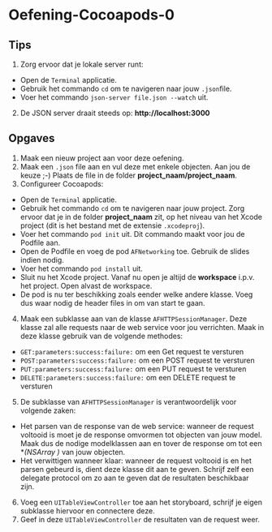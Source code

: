 # Oefening-Cocoapods-0
## Tips
1. Zorg ervoor dat je lokale server runt:
  - Open de `Terminal` applicatie.
  - Gebruik het commando `cd` om te navigeren naar jouw `.json`file.
  - Voer het commando `json-server file.json --watch` uit.
2. De JSON server draait steeds op: **http://localhost:3000**

## Opgaves
1. Maak een nieuw project aan voor deze oefening.
2. Maak een `.json` file aan en vul deze met enkele objecten. Aan jou de keuze ;-) Plaats de file in de folder **project_naam/project_naam**.
3. Configureer Cocoapods:
  - Open de `Terminal` applicatie.
  - Gebruik het commando `cd` om te navigeren naar jouw project. Zorg ervoor dat je in de folder **project_naam** zit, op het niveau van het Xcode project (dit is het bestand met de extensie `.xcodeproj`).
  - Voer het commando `pod init` uit. Dit commando maakt voor jou de Podfile aan.
  - Open de Podfile en voeg de pod `AFNetworking` toe. Gebruik de slides indien nodig.
  - Voer het commando `pod install` uit.
  - Sluit nu het Xcode project. Vanaf nu open je altijd de **workspace** i.p.v. het project. Open alvast de workspace.
  - De pod is nu ter beschikking zoals eender welke andere klasse. Voeg dus waar nodig de header files in om van start te gaan.
4. Maak een subklasse aan van de klasse `AFHTTPSessionManager`. Deze klasse zal alle requests naar de web service voor jou verrichten. Maak in deze klasse gebruik van de volgende methodes:
  - `GET:parameters:success:failure:` om een Get request te versturen
  - `POST:parameters:success:failure:` om een POST request te versturen
  - `PUT:parameters:success:failure:` om een PUT request te versturen
  - `DELETE:parameters:success:failure:` om een DELETE request te versturen
5. De subklasse van `AFHTTPSessionManager` is verantwoordelijk voor volgende zaken:
  - Het parsen van de response van de web service: wanneer de request voltooid is moet je de response omvormen tot objecten van jouw model. Maak dus de nodige modelklassen aan en tover de response om tot een **(NSArray *)** van jouw objecten.
  - Het verwittigen wanneer klaar: wanneer de request voltooid is en het parsen gebeurd is, dient deze klasse dit aan te geven. Schrijf zelf een delegate protocol om zo aan te geven dat de resultaten beschikbaar zijn.
6. Voeg een `UITableViewController` toe aan het storyboard, schrijf je eigen subklasse hiervoor en connectere deze.
7. Geef in deze `UITableViewController` de resultaten van de request weer.
